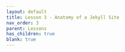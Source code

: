 ```yaml
---
layout: default
title: Lesson 3 - Anatomy of a Jekyll Site
nav_order: 3
parent: Lessons
has_children: true
blank: true
---
```

<!-- 
Suppose you had multiple lessons, but one lesson is particularly long. 
If you want to split up a lesson into sub-lessons, use this parent lesson template. It looks and functions a lot like the lessonsPage page, however it's meant for one lesson.
-->
